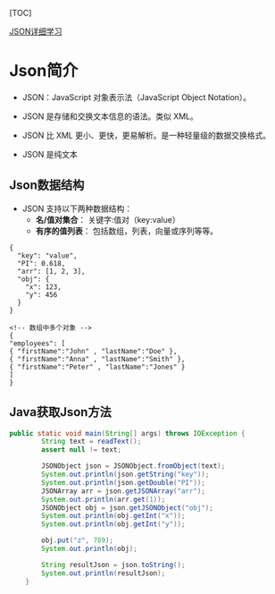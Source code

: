 
[TOC]

[JSON详细学习](https://www.w3cschool.cn/json/9l4f1h7u.html)

# Json简介

- JSON：JavaScript 对象表示法（JavaScript Object Notation）。

- JSON 是存储和交换文本信息的语法。类似 XML。

- JSON 比 XML 更小、更快，更易解析。是一种轻量级的数据交换格式。

- JSON 是纯文本

## Json数据结构

- JSON 支持以下两种数据结构：
  - **名/值对集合**： 关键字:值对（key:value）
  - **有序的值列表**： 包括数组，列表，向量或序列等等。

```josn
{
  "key": "value",
  "PI": 0.618,
  "arr": [1, 2, 3],
  "obj": {
    "x": 123,
    "y": 456
  }
}

<!-- 数组中多个对象 -->
{      
"employees": [        
{ "firstName":"John" , "lastName":"Doe" },        
{ "firstName":"Anna" , "lastName":"Smith" },        
{ "firstName":"Peter" , "lastName":"Jones" }        
]        
}
```

## Java获取Json方法

```Java
public static void main(String[] args) throws IOException {
        String text = readText();
        assert null != text;

        JSONObject json = JSONObject.fromObject(text);
        System.out.println(json.getString("key"));
        System.out.println(json.getDouble("PI"));
        JSONArray arr = json.getJSONArray("arr");
        System.out.println(arr.get(1));
        JSONObject obj = json.getJSONObject("obj");
        System.out.println(obj.getInt("x"));
        System.out.println(obj.getInt("y"));

        obj.put("z", 789);
        System.out.println(obj);

        String resultJson = json.toString();
        System.out.println(resultJson);
    }
```